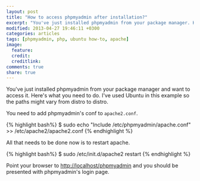 ```yaml
---
layout: post
title: "How to access phpmyadmin after installation?"
excerpt: "You've just installed phpmyadmin from your package manager. Here's what you need to do in order to access it"
modified: 2013-04-27 19:46:11 +0300
categories: articles
tags: [phpmyadmin, php, ubuntu how-to, apache]
image:
  feature: 
  credit: 
  creditlink: 
comments: true
share: true
---
```


You've just installed phpmyadmin from your package manager and want to access it. Here's what you need to do. I've used Ubuntu in this example so the paths might vary from distro to distro.

You need to add phpmyadmin's conf to `apache2.conf`.

{% highlight bash%}
$ sudo echo "Include /etc/phpmyadmin/apache.conf" >> /etc/apache2/apache2.conf
{% endhighlight %}

All that needs to be done now is to restart apache.

{% highlight bash%}
$ sudo /etc/init.d/apache2 restart
{% endhighlight %}

Point your browser to [http://localhost/phpmyadmin](http://localhost/phpmyadmin "phpmyadmin localhost") and you should be presented with phpmyadmin's login page.